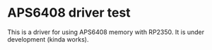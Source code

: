 # APS6408 driver test <!-- omit in toc -->

This is a driver for using APS6408 memory with RP2350.  It is under development (kinda works).